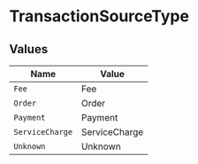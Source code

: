 # TransactionSourceType


## Values

| Name            | Value           |
| --------------- | --------------- |
| `Fee`           | Fee             |
| `Order`         | Order           |
| `Payment`       | Payment         |
| `ServiceCharge` | ServiceCharge   |
| `Unknown`       | Unknown         |